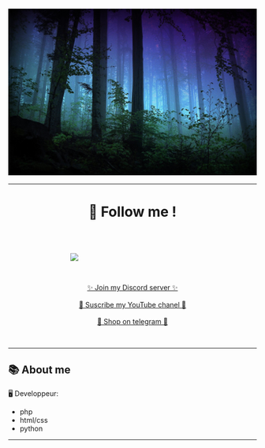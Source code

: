 <p align="center">
    <img src="https://github.com/Esio-01/Esio-01/blob/main/96d19e14ccbfdca44c2e6e48550c9c84.jpg"></img>
</p>

----


<h1 align="center">🔎 Follow me !</h1>
<br><br>
<p align="center">
  <img style="display: block; margin-left: auto; margin-right: auto; width: 50%;" src="https://discord.c99.nl/widget/theme-3/489140964125048872.png">
</p>
<br>
<p align="center">
  <a href="https://discord.gg/mqTMA2Wuj2">✨ Join my Discord server ✨</a>
  <br><br>
  <a href="https://www.youtube.com/channel/UCzsusjBbGdgrkqf4dncy6oA">🎥 Suscribe my YouTube chanel 🎥</a>
  <br><br>
  <a href="https://www.youtube.com/channel/UCzsusjBbGdgrkqf4dncy6oA">🛒 Shop on telegram 🛒</a>
</p>
<br>

----

<h2>📚 About me</h2>
🖥 Developpeur:

- php
- html/css
- python

----
